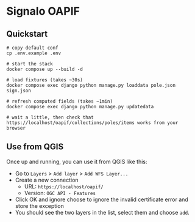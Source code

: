 # Signalo OAPIF

## Quickstart

```
# copy default conf
cp .env.example .env

# start the stack
docker compose up --build -d

# load fixtures (takes ~30s)
docker compose exec django python manage.py loaddata pole.json sign.json

# refresh computed fields (takes ~1min)
docker compose exec django python manage.py updatedata

# wait a little, then check that https://localhost/oapif/collections/poles/items works from your browser
```

## Use from QGIS

Once up and running, you can use it from QGIS like this:

- Go to `Layers` > `Add layer` > `Add WFS Layer...`
- Create a new connection
  - URL: `https://localhost/oapif/`
  - Version: `OGC API - Features`
- Click OK and ignore choose to ignore the invalid certificate error and store the exception
- You should see the two layers in the list, select them and choose `add`.
